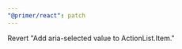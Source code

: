 ```yaml
---
"@primer/react": patch
---
```


Revert "Add aria-selected value to ActionList.Item."

<!-- Changed components: ActionList -->
